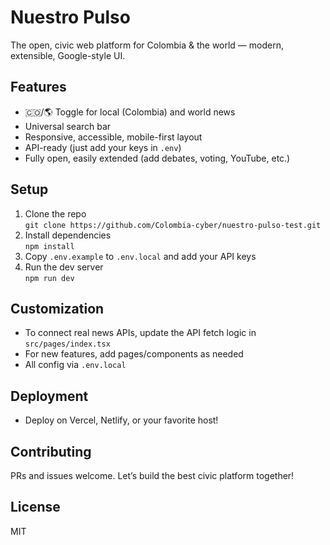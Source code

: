 # Nuestro Pulso

The open, civic web platform for Colombia & the world — modern, extensible, Google-style UI.

## Features

- 🇨🇴/🌎 Toggle for local (Colombia) and world news
- Universal search bar
- Responsive, accessible, mobile-first layout
- API-ready (just add your keys in `.env`)
- Fully open, easily extended (add debates, voting, YouTube, etc.)

## Setup

1. Clone the repo  
   `git clone https://github.com/Colombia-cyber/nuestro-pulso-test.git`
2. Install dependencies  
   `npm install`
3. Copy `.env.example` to `.env.local` and add your API keys
4. Run the dev server  
   `npm run dev`

## Customization

- To connect real news APIs, update the API fetch logic in `src/pages/index.tsx`
- For new features, add pages/components as needed
- All config via `.env.local`

## Deployment

- Deploy on Vercel, Netlify, or your favorite host!

## Contributing

PRs and issues welcome. Let’s build the best civic platform together!

## License

MIT
